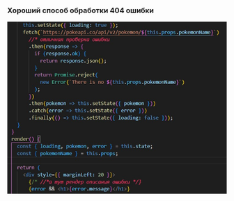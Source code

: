 ### Хороший способ обработки 404 ошибки

![Хороший способ обработки любой ошибки](./assets/errorExample.jpg)
